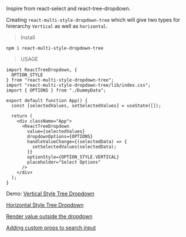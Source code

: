 Inspire from react-select and react-tree-dropdown.

Creating `react-multi-style-dropdown-tree` which will give two types for hirerarchy `Vertical` as well as `horizontal`.

>Install

```
npm i react-multi-style-dropdown-tree
```


>USAGE

```
import ReactTreeDropdown, {
  OPTION_STYLE
} from "react-multi-style-dropdown-tree";
import "react-multi-style-dropdown-tree/lib/index.css";
import { OPTIONS } from "./DummyData";

export default function App() {
  const [selectedValues, setSelectedValues] = useState([]);

  return (
    <div className="App">
      <ReactTreeDropdown
        value={selectedValues}
        dropdownOptions={OPTIONS}
        handleValueChange={(selectedData) => {
          setSelectedValues(selectedData);
        }}
        optionStyle={OPTION_STYLE.VERTICAL}
        placeholder="Select Options"
      />
    </div>
  );
}
```

Demo:
[Vertical Style Tree Dropdown](https://codesandbox.io/s/react-tree-dropdown-vertical-eiyik9)

[Horizontal Style Tree Dropdown](https://codesandbox.io/s/react-tree-dropdown-horizontal-nnv5v0)

[Render value outside the dropdown](https://codesandbox.io/s/react-tree-dropdown-outside-values-gfs3bs)

[Adding custom props to search input](https://codesandbox.io/s/react-tree-dropdown-search-input-props-3g4xz1)